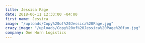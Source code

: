 ```yaml
---
title: Jessica Page
date: 2018-06-11 12:33:00 -04:00
first_name: Jessica
image: "/uploads/Copy%20of%20Jessica%20Page.jpg"
crazy_image: "/uploads/Copy%20of%20Jessica%20Page%20fun.jpg"
company: One Horn Logistics
---
```


